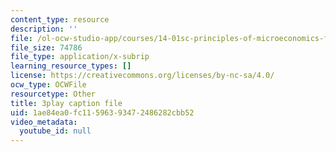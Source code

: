 ```yaml
---
content_type: resource
description: ''
file: /ol-ocw-studio-app/courses/14-01sc-principles-of-microeconomics-fall-2011/1ae84ea0fc11596393472486282cbb52_yCd_OSJmtfg.vtt
file_size: 74786
file_type: application/x-subrip
learning_resource_types: []
license: https://creativecommons.org/licenses/by-nc-sa/4.0/
ocw_type: OCWFile
resourcetype: Other
title: 3play caption file
uid: 1ae84ea0-fc11-5963-9347-2486282cbb52
video_metadata:
  youtube_id: null
---
```

